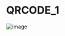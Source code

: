 # QRCODE_1

![image](https://user-images.githubusercontent.com/98471247/211167630-a8eebc00-cf83-4dbd-b4cd-372803d236af.png)

